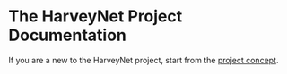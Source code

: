 # The HarveyNet Project Documentation

If you are a new to the HarveyNet project, start from the [project concept](./project-concept.md).

